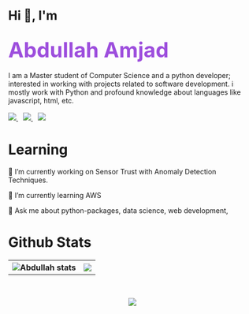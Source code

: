 <div style="margin-bottom: 1rem;">
    <span style="font-size: 25px;font-weight: bold;">Hi 👋,   I'm</span>
    <div>
      <h2><span class="my-name">Abdullah Amjad</span></h2>
      <span class="subtitle">
        I am a Master student of Computer Science and a python developer; interested in working with projects related to software development. i mostly work with Python and profound knowledge about languages like javascript, html, etc.  
      </span>
    </div>

</div>

<div style="margin-bottom: 1rem;">
  <a href="#"> 
    <img src="https://komarev.com/ghpvc/?username=createwithabd&color=9d4edd&style=for-the-badge"></img>
  </a>
  <a href="https://medium.com/@createwithabd"> 
    <img src="https://img.shields.io/static/v1?&label=medium&message=post&style=for-the-badge&logo=medium&color=9d4edd"></img>
  </a>
    <a href="https://www.linkedin.com/in/abdamjad/"> 
    <img src="https://img.shields.io/static/v1?&label=LinkedIn&message=Profile&style=for-the-badge&logo=linkedin&color=9d4edd"></img>
  </a>
</div>


<h1>Learning</h1>

🔭 I’m currently working on Sensor Trust with Anomaly Detection Techniques.

🌱 I’m currently learning AWS

💬 Ask me about python-packages, data science, web development,

<table >
  <h1  >Github Stats</h1>
  <tr >
    <th> <img src="https://github-readme-stats.vercel.app/api?username=createwithabd&show_icons=true&theme=dark&icon_color=9d4edd&ring_color=9d4edd&line_height=30&title_color=9d4edd&bg_color=ede5fa" alt="Abdullah stats" /> </th>
    <th> <img  src="https://github-readme-stats.vercel.app/api/top-langs/?username=createwithabd&card_width=350&title_color=9d4edd&bg_color=ede5fa&hide_progress=True"/> </th>
  </tr>
</table>
<br>
<p align='center'>
<img  src="https://github-readme-streak-stats.herokuapp.com?user=createwithabd&theme=dark&mode=weekly&ring=f5811f&fire=ff6d00&background=ede5fa&dates=ba93dc&sideNums=d14081&sideLabels=934bdc&currStreakNum=d14081&currStreakLabel=934bdc"/>
</p>








<style>

/* .subtitle{
} */
.div-set {
    margin-bottom: 1rem;
}
.hi-title{
    font-size: 25px;font-weight: bold;
}

.my-name{
    font-size: 42px;
    color: #9d4edd;
}

a {
  padding-right: 10px
}
</style>
